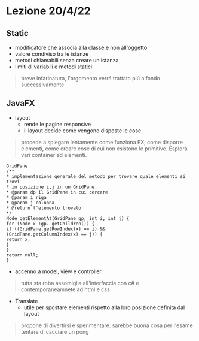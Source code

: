 # Lezione 20/4/22

## Static

* modificatore che associa alla classe e non all'oggetto
* valore condiviso tra le istanze
* metodi chiamabili senza creare un istanza
* limiti di variabili e metodi statici

> breve infarinatura, l'argomento verrá trattato piú a fondo successivamente

## JavaFX

* layout
  * rende le pagine responsive
  * il layout decide come vengono disposte le cose

> procede a spiegare lentamente come funziona FX, come disporre elementi, come creare cose di cui non esistono le primitive. Esplora vari container ed elementi.

```
GridPane
/**
* implementazione generale del metodo per trovare quale elementi si trovi
* in posizione i,j in un GridPane.
* @param dp il GridPane in cui cercare
* @param i riga
* @param j colonna
* @return l'elemento trovato
*/
Node getElementAt(GridPane gp, int i, int j) {
for (Node x :gp. getChildren()) {
if ((GridPane.getRowIndex(x) == i) &&
(GridPane.getColumnIndex(x) == j)) {
return x;
}
}
return null;
}
```

* accenno a model, view e controller

> tutta sta roba assomiglia all'interfaccia con c# e contemporaneamnete ad html e css

* Translate
  * utile per spostare elementi rispetto alla loro posizione definita dal layout

> propone di divertirsi e sperimentare. sarebbe buona cosa per l'esame tentare di cacciare un pong
